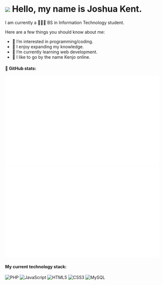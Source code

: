 # <img src="https://media.giphy.com/media/hvRJCLFzcasrR4ia7z/giphy.gif" width="30px"> Hello, my name is Joshua Kent.


I am currently a 👨🏻‍💻 BS in Information Technology student.

Here are a few things you should know about me:
- 👀 I’m interested in programming/coding.
- 🧠 I enjoy expanding my knowledge.
- 🌱 I’m currently learning web development.
- 🥸 I like to go by the name Kenjo online.


#### 📜 GitHub stats:

<a href="https://github.com/imKenjo18/github-stats">
  <picture>
    <source media="(prefers-color-scheme: dark)" srcset="https://raw.githubusercontent.com/imKenjo18/github-stats/master/generated/overview.svg#gh-dark-mode-only">
    <img alt="GitHub Stats" src="https://raw.githubusercontent.com/imKenjo18/github-stats/master/generated/overview.svg#gh-light-mode-only">
  </picture>
</a>

<a href="https://github.com/imKenjo18/github-stats">
  <picture>
    <source media="(prefers-color-scheme: dark)" srcset="https://raw.githubusercontent.com/imKenjo18/github-stats/master/generated/languages.svg#gh-dark-mode-only">
    <img alt="GitHub Languages" src="https://raw.githubusercontent.com/imKenjo18/github-stats/master/generated/languages.svg#gh-light-mode-only">
  </picture>
</a>


#### My current technology stack:
![PHP](https://img.shields.io/badge/PHP-5F83BC?style=for-the-badge&logo=php&logoColor=5F83BC&logoSize=auto&labelColor=323330)
![JavaScript](https://img.shields.io/badge/JavaScript-F7DF1E?style=for-the-badge&logo=javascript&logoColor=F7DF1E&logoSize=auto&labelColor=323330)
![HTML5](https://img.shields.io/badge/HTML5-E34F26?style=for-the-badge&logo=html5&logoColor=E34F26&logoSize=auto&labelColor=323330)
![CSS3](https://img.shields.io/badge/CSS3-1572B6?style=for-the-badge&logo=css&logoColor=1572B6&logoSize=auto&labelColor=323330)
![MySQL](https://img.shields.io/badge/MySQL-4479A1?style=for-the-badge&logo=mysql&logoColor=4479A1&logoSize=auto&labelColor=323330)
